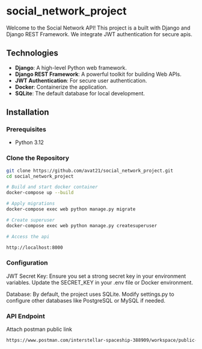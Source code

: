 # social_network_project
Welcome to the Social Network API! This project is a built with Django and Django REST Framework. We integrate JWT authentication for secure apis.

## Technologies

- **Django**: A high-level Python web framework.
- **Django REST Framework**: A powerful toolkit for building Web APIs.
- **JWT Authentication**: For secure user authentication.
- **Docker**: Containerize the application.
- **SQLite**: The default database for local development.

## Installation

### Prerequisites

- Python 3.12

### Clone the Repository

```bash
git clone https://github.com/avat21/social_network_project.git
cd social_network_project

# Build and start docker container
docker-compose up --build

# Apply migrations
docker-compose exec web python manage.py migrate

# Create superuser
docker-compose exec web python manage.py createsuperuser

# Access the api

http://localhost:8000
```

### Configuration
JWT Secret Key: Ensure you set a strong secret key in your environment variables. Update the SECRET_KEY in your .env file or Docker environment.

Database: By default, the project uses SQLite. Modify settings.py to configure other databases like PostgreSQL or MySQL if needed.

### API Endpoint

Attach postman public link

``` bash
https://www.postman.com/interstellar-spaceship-388909/workspace/public-workspace/collection/21410520-2a59fd5c-508f-4134-9512-e31b532e04a0?action=share&creator=21410520
```
